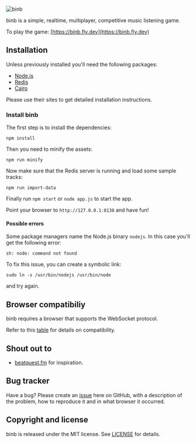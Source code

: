 ![binb](https://raw.githubusercontent.com/lpinca/binb/master/public/img/binb-logo.png)

binb is a simple, realtime, multiplayer, competitive music listening game.

To play the game: [https://binb.fly.dev](https://binb.fly.dev)

## Installation

Unless previously installed you'll need the following packages:

- [Node.js](http://nodejs.org/)
- [Redis](http://redis.io/)
- [Cairo](http://cairographics.org/)

Please use their sites to get detailed installation instructions.

### Install binb

The first step is to install the dependencies:

```shell
npm install
```

Then you need to minify the assets:

```shell
npm run minify
```

Now make sure that the Redis server is running and load some sample tracks:

```shell
npm run import-data
```

Finally run `npm start` or `node app.js` to start the app.

Point your browser to `http://127.0.0.1:8138` and have fun!

#### Possible errors

Some package managers name the Node.js binary `nodejs`. In this case you'll get
the following error:

```shell
sh: node: command not found
```

To fix this issue, you can create a symbolic link:

```shell
sudo ln -s /usr/bin/nodejs /usr/bin/node
```

and try again.

## Browser compatibiliy

binb requires a browser that supports the WebSocket protocol.

Refer to this [table](http://caniuse.com/websockets) for details on
compatibility.

## Shout out to

- [beatquest.fm](http://beatquest.fm) for inspiration.

## Bug tracker

Have a bug? Please create an [issue](https://github.com/lpinca/binb/issues) here
on GitHub, with a description of the problem, how to reproduce it and in what
browser it occurred.

## Copyright and license

binb is released under the MIT license. See [LICENSE](LICENSE) for details.
